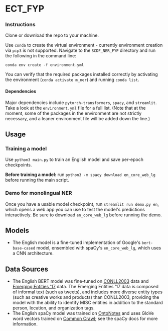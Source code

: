 # ECT_FYP
 
### Instructions

Clone or download the repo to your machine.

Use `conda` to create the virtual environment - currently environment creation via `pip3` is not supported. Navigate to the `SCDF_NER_FYP` directory and run the following in the command line:

`conda env create -f environment.yml`

You can verify that the required packages installed correctly by activating the environment (`conda activate m_ner`) and running `conda list`.

#### Dependencies

Major dependencies include `pytorch-transformers`, `spacy`, and `streamlit`. Take a look at the `environment.yml` file for a full list. (Note that at the moment, some of the packages in the environment are not strictly necessary, and a leaner environment file will be added down the line.)

## Usage

### Training a model

Use `python3 main.py` to train an English model and save per-epoch checkpoints.

**Before training a model:** run `python3 -m spacy download en_core_web_lg` before running the main script.

### Demo for monolingual NER

Once you have a usable model checkpoint, run `streamlit run demo.py en`, which opens a web app you can use to test the model's predictions interactively. Be sure to download `en_core_web_lg` before running the demo.

## Models

* The English model is a fine-tuned implementation of Google's `bert-base-cased` model, ensembled with spaCy's `en_core_web_lg`, which uses a CNN architecture.

## Data Sources

* The English BERT model was fine-tuned on [CONLL2003](http://aclweb.org/anthology/W03-0419) data and [Emerging Entities '17](https://noisy-text.github.io/2017/emerging-rare-entities.html) data. The Emerging Entities '17 data is composed of informal text (such as tweets), and includes more diverse entity types (such as creative works and products) than CONLL2003, providing the model with the ability to identify MISC entities in addition to the standard person, location, and organization tags.
* The English spaCy model was trained on [OntoNotes](https://catalog.ldc.upenn.edu/LDC2013T19) and uses GloVe word vectors trained on [Common Crawl](https://commoncrawl.org/); see the spaCy docs for more information.
